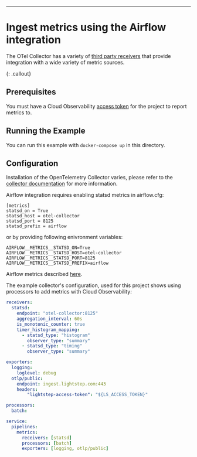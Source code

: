 ---
# Ingest metrics using the Airflow integration

The OTel Collector has a variety of [third party receivers](https://github.com/open-telemetry/opentelemetry-collector-contrib/tree/master/receiver) that provide integration with a wide variety of metric sources.

{: .callout}

## Prerequisites

You must have a Cloud Observability [access token](/docs/create-and-manage-access-tokens) for the project to report metrics to.

## Running the Example

You can run this example with `docker-compose up` in this directory.

## Configuration

Installation of the OpenTelemetry Collector varies, please refer to the [collector documentation](https://opentelemetry.io/docs/collector/) for more information.

Airflow integration requires enabling statsd metrics in airflow.cfg:
```
[metrics]
statsd_on = True
statsd_host = otel-collector
statsd_port = 8125
statsd_prefix = airflow
```
or by providing following enivronment variables:
```
AIRFLOW__METRICS__STATSD_ON=True
AIRFLOW__METRICS__STATSD_HOST=otel-collector
AIRFLOW__METRICS__STATSD_PORT=8125
AIRFLOW__METRICS__STATSD_PREFIX=airflow
```

Airflow metrics described [here](https://airflow.apache.org/docs/apache-airflow/stable/administration-and-deployment/logging-monitoring/metrics.html).

The example collector's configuration, used for this project shows using processors to add metrics with Cloud Observability:

```yaml
receivers:
  statsd:
    endpoint: "otel-collector:8125"
    aggregation_interval: 60s
    is_monotonic_counter: true
    timer_histogram_mapping:
      - statsd_type: "histogram"
        observer_type: "summary"
      - statsd_type: "timing"
        observer_type: "summary"

exporters:
  logging:
    loglevel: debug
  otlp/public:
    endpoint: ingest.lightstep.com:443
    headers:
        "lightstep-access-token": "${LS_ACCESS_TOKEN}"

processors:
  batch:

service:
  pipelines:
    metrics:
      receivers: [statsd]
      processors: [batch]
      exporters: [logging, otlp/public]
```

